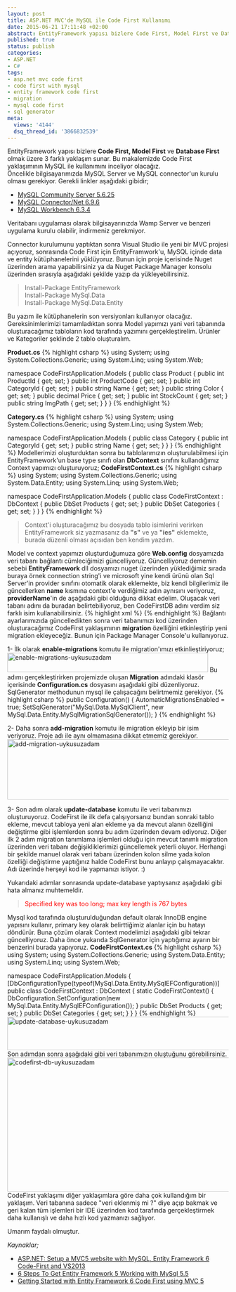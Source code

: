 ```yaml
---
layout: post
title: ASP.NET MVC'de MySQL ile Code First Kullanımı
date: 2015-06-21 17:11:48 +02:00
abstract: EntityFramework yapısı bizlere Code First, Model First ve Database First olmak üzere 3 farklı yaklaşım sunar. Bu makalemizde Code First yaklaşımının MySQL ile kullanımını inceliyor olacağız. Öncelikle bilgisayarımızda MySQL Server ve MySQL connector'un kurulu olması gerekiyor...
published: true
status: publish
categories:
- ASP.NET
- C#
tags:
- asp.net mvc code first
- code first with mysql
- entity framework code first
- migration
- mysql code first
- sql generator
meta:
  views: '4144'
  dsq_thread_id: '3866832539'
---
```


EntityFramework yapısı bizlere **Code First, Model First** ve **Database First** olmak üzere 3 farklı yaklaşım sunar. Bu makalemizde Code First yaklaşımının MySQL ile kullanımını inceliyor olacağız. Öncelikle bilgisayarımızda MySQL Server ve MySQL connector'un kurulu olması gerekiyor. Gerekli linkler aşağıdaki gibidir;

- [MySQL Community Server 5.6.25](http://dev.mysql.com/downloads/mysql/)
- [MySQL Connector/Net 6.9.6](https://dev.mysql.com/downloads/connector/net/6.9.html)
- [MySQL Workbench 6.3.4](https://dev.mysql.com/downloads/workbench/)

<p class="message">Veritabanı uygulaması olarak bilgisayarınızda Wamp Server ve benzeri uygulama kurulu olabilir, indirmeniz gerekmiyor.<p>

Connector kurulumunu yaptıktan sonra Visual Studio ile yeni bir MVC projesi açıyoruz, sonrasında Code First için EntityFramwork'u, MySQL içinde data ve entity kütüphanelerini yüklüyoruz. Bunun için proje içerisinde Nuget üzerinden arama yapabilirsiniz ya da Nuget Package Manager konsolu üzerinden sırasıyla aşağıdaki şekilde yazıp da yükleyebilirsiniz.

<blockquote>
Install-Package EntityFramework<br />
Install-Package MySql.Data<br />
Install-Package MySql.Data.Entity<br />
</blockquote>

Bu yazım ile kütüphanelerin son versiyonları kullanıyor olacağız.
Gereksinimlerimizi tamamladıktan sonra Model yapımızı yani veri tabanında oluşturacağımız tabloların kod tarafında yazımını gerçekleştirelim. Ürünler ve Kategoriler şeklinde 2 tablo oluşturalım.

**Product.cs**
{% highlight csharp %}
using System;
using System.Collections.Generic;
using System.Linq;
using System.Web;

namespace CodeFirstApplication.Models
{
    public class Product
    {
        public int ProductId { get; set; }
        public int ProductCode { get; set; }
        public int CategoryId { get; set; }
        public string Name { get; set; }
        public string Color { get; set; }
        public decimal Price { get; set; }
        public int StockCount { get; set; }
        public string ImgPath { get; set; }
    }
}
{% endhighlight %}

**Category.cs**
{% highlight csharp %}
using System;
using System.Collections.Generic;
using System.Linq;
using System.Web;

namespace CodeFirstApplication.Models
{
    public class Category
    {
        public int CategoryId { get; set; }
        public string Name { get; set; }
    }
}
{% endhighlight %}
Modellerimizi oluşturduktan sonra bu tablolarımızın oluşturulabilmesi için EntityFramework'un base type sınıfı olan **DbContext** sınıfını kullandığımız Context yapımızı oluşturuyoruz;
**CodeFirstContext.cs**
{% highlight csharp %}
using System;
using System.Collections.Generic;
using System.Data.Entity;
using System.Linq;
using System.Web;

namespace CodeFirstApplication.Models
{
    public class CodeFirstContext : DbContext
    {
        public DbSet<Product> Products { get; set; }
        public DbSet<Category> Categories { get; set; }
    }
}
{% endhighlight %}
<blockquote>Context'i oluşturacağımız bu dosyada tablo isimlerini verirken EntityFramework siz yazmasanız da <strong>"s"</strong> ve ya <strong>"ies"</strong> eklemekte, burada düzenli olması açısıdan ben kendim yazdım.</blockquote>

Model ve context yapımızı oluşturduğumuza göre **Web.config** dosyamızda veri tabanı bağlantı cümleciğimizi güncelliyoruz. Güncelliyoruz dememin sebebi **EntityFramework** dll dosyamızı nuget üzerinden yüklediğimiz sırada buraya örnek connection string'i ve microsoft yine kendi ürünü olan Sql Server'in provider sınıfını otomatik olarak eklemekte, biz kendi bilgilerimiz ile güncellerken **name** kısmına context'e verdiğimiz adın aynısını veriyoruz, **providerName**'in de aşağıdaki gibi olduğuna dikkat edelim. Oluşacak veri tabanı adını da buradan belirtebiliyoruz, ben CodeFirstDB adını verdim siz farklı isim kullanabilirsiniz.
{% highlight xml %}
  <connectionStrings>
    <add name="CodeFirstContext" connectionString="Data Source=localhost;port=3306; Initial Catalog=CodeFirstDB;uid=root; pwd=1234" providerName="MySql.Data.MySqlClient" />
  </connectionStrings>
{% endhighlight %}
Bağlantı ayarlarımızıda güncelledikten sonra veri tabanımızı kod üzerinden oluşturacağımız CodeFirst yaklaşımının **migration** özelliğini etkinleştirip yeni migration ekleyeceğiz. Bunun için Package Manager Console'u kullanıyoruz.

1- İlk olarak **enable-migrations** komutu ile migration'ımızı etkinlieştiriyoruz;
<img class="alignnone size-full wp-image-734" src="{{ site.baseurl }}/assets/enable-migrations-uykusuzadam.png" alt="enable-migrations-uykusuzadam" width="457" height="44" />
Bu adımı gerçekleştirirken projemizde oluşan **Migration** adındaki klasör içerisinde **Configuration.cs** dosyasını aşağıdaki gibi düzenliyoruz. SqlGenerator methodunun mysql ile çalışacağını belirtmemiz gerekiyor.
{% highlight csharp %}
public Configuration()
{
      AutomaticMigrationsEnabled = true;
      SetSqlGenerator("MySql.Data.MySqlClient", new MySql.Data.Entity.MySqlMigrationSqlGenerator());
}
{% endhighlight %}

2- Daha sonra **add-migration** komutu ile migration ekleyip bir isim veriyoruz. Proje adı ile aynı olmamasına dikkat etmemiz gerekiyor.
<img class="alignnone size-full wp-image-738" src="{{ site.baseurl }}/assets/add-migration-uykusuzadam.png" alt="add-migration-uykusuzadam" width="698" height="137" />

3- Son adım olarak **update-database** komutu ile veri tabanımızı oluşturuyoruz. CodeFirst ile ilk defa çalışıyorsanız bundan sonraki tablo ekleme, mevcut tabloya yeni alan ekleme ya da mevcut alanın özelliğini değiştirme gibi işlemlerden sonra bu adım üzerinden devam ediyoruz. Diğer ilk 2 adım migration tanımlama işlemleri olduğu için mevcut tanımlı migration üzerinden veri tabanı değişikliklerimizi güncellemek yeterli oluyor. Herhangi bir şekilde manuel olarak veri tabanı üzerinden kolon silme yada kolon özelliği değiştirme yaptığınız halde CodeFirst bunu anlayıp çalışmayacaktır. Adı üzerinde herşeyi kod ile yapmanızı istiyor. :)

Yukarıdaki adımlar sonrasında update-database yaptıysanız aşağıdaki gibi hata almanız muhtemeldir.
<blockquote><span style="color: #ff0000;">Specified key was too long; max key length is 767 bytes</span></blockquote>

Mysql kod tarafında oluşturulduğundan default olarak InnoDB engine yapısını kullanır, primary key olarak belirttiğimiz alanlar için bu hatayı döndürür. Buna çözüm olarak Context modelimizi aşağıdaki gibi tekrar güncelliyoruz. Daha önce yukarıda SqlGenerator için yaptığımız ayarın bir benzerini burada yapıyoruz.
**CodeFirstContext.cs**
{% highlight csharp %}
using System;
using System.Collections.Generic;
using System.Data.Entity;
using System.Linq;
using System.Web;

namespace CodeFirstApplication.Models
{
    [DbConfigurationType(typeof(MySql.Data.Entity.MySqlEFConfiguration))]
    public class CodeFirstContext : DbContext
    {
        static CodeFirstContext()
        {
            DbConfiguration.SetConfiguration(new MySql.Data.Entity.MySqlEFConfiguration());
        }
        public DbSet<Product> Products { get; set; }
        public DbSet<Category> Categories { get; set; }
    }
}
{% endhighlight %}
<img class="alignnone size-full wp-image-737" src="{{ site.baseurl }}/assets/update-database-uykusuzadam.png" alt="update-database-uykusuzadam" width="648" height="76" />
Son adımdan sonra aşağıdaki gibi veri tabanımızın oluştuğunu görebilirsiniz.
<img class="alignnone size-full wp-image-739" src="{{ site.baseurl }}/assets/codefirst-db-uykusuzadam.png" alt="codefirst-db-uykusuzadam" width="542" height="305" />
CodeFirst yaklaşımı diğer yaklaşımlara göre daha çok kullandığım bir yaklaşım. Veri tabanına sadece "veri eklenmiş mi ?" diye açıp bakmak ve geri kalan tüm işlemleri bir IDE üzerinden kod tarafında gerçekleştirmek daha kullanışlı ve daha hızlı kod yazmanızı sağlıyor.

Umarım faydalı olmuştur.

*Kaynaklar;*
* [ASP.NET: Setup a MVC5 website with MySQL, Entity Framework 6 Code-First and VS2013](http://www.ryadel.com/2014/10/20/asp-net-setup-mvc5-website-mysql-entity-framework-6-code-first-vs2013/)
* [6 Steps To Get Entity Framework 5 Working with MySql 5.5](http://www.nsilverbullet.net/2012/11/07/6-steps-to-get-entity-framework-5-working-with-mysql-5-5/)
* [Getting Started with Entity Framework 6 Code First using MVC 5](https://www.asp.net/mvc/overview/getting-started/getting-started-with-ef-using-mvc/creating-an-entity-framework-data-model-for-an-asp-net-mvc-application)

